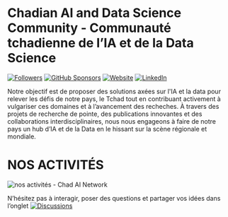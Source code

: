 # Chadian AI and Data Science Community - Communauté tchadienne de l’IA et de la Data Science
[![Followers](https://img.shields.io/github/followers/ChadAI-Network)](https://github.com/ChadAI-Network)
[![GitHub Sponsors](https://img.shields.io/github/sponsors/Chad-AI-Network)](https://github.com/sponsors/Chad-AI-Network)
[![Website](https://img.shields.io/website?up_message=chadainetwork.org&url=http%3A%2F%2Fchadainetwork.org)](http://chadainetwork.org)
[![LinkedIn](https://img.shields.io/badge/linkedin-chadainetwork-blue)](https://www.linkedin.com/company/chadainetwork)


Notre objectif est de proposer des solutions axées sur l'IA et la data pour relever les défis de notre pays, le Tchad tout en contribuant activement à vulgariser ces domaines et à l’avancement des recheches. À travers des projets de recherche de pointe, des publications innovantes et des collaborations interdisciplinaires, nous nous engageons à faire de notre pays un hub d’IA et de la Data en le hissant sur la scène régionale et mondiale.


# NOS ACTIVITÉS

![nos activités - Chad AI Network](https://github.com/Chad-AI-Network/.github/assets/122400488/fedb0057-5d38-4ec7-9b9c-001507eb331f)


N’hésitez pas à interagir, poser des questions et partager vos idées dans l’onglet 
[![Discussions](https://img.shields.io/badge/discussions-blue)](https://github.com/orgs/Chad-AI-Network/discussions)


